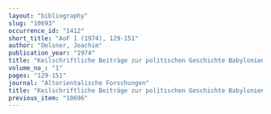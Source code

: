 ```yaml
---
layout: "bibliography"
slug: "10693"
occurrence_id: "1412"
short_title: "AoF 1 (1974), 129-151"
author: "Oelsner, Joachim"
publication_year: "1974"
title: "Keilschriftliche Beiträge zur politischen Geschichte Babyloniens in den ersten Jahrzehnten der griechischen Herrschaft (331-305 v.u.Z.)"
volume_no_: "1"
pages: "129-151"
journal: "Altorientalische Forschungen"
title: "Keilschriftliche Beiträge zur politischen Geschichte Babyloniens in den ersten Jahrzehnten der griechischen Herrschaft (331-305 v.u.Z.)"
previous_item: "10696"
---
```

